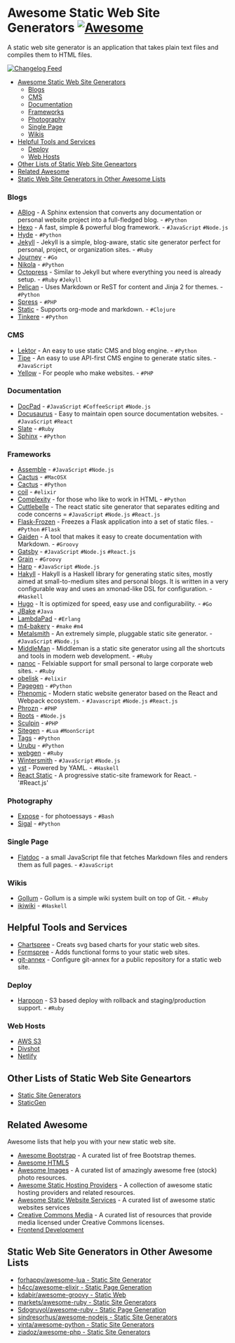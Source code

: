 # Awesome Static Web Site Generators [![Awesome](https://cdn.rawgit.com/sindresorhus/awesome/d7305f38d29fed78fa85652e3a63e154dd8e8829/media/badge.svg)](https://github.com/sindresorhus/awesome)

A static web site generator is an application that takes plain text files and compiles them to HTML files.

[![Changelog Feed](https://mozorg.cdn.mozilla.net/media/img/trademarks/feed-icon-14x14.png)](https://github.com/myles/awesome-static-generators/commits/master/README.md.atom)

- [Awesome Static Web Site Generators](#awesome-static-web-site-generators)
  - [Blogs](#blogs)
  - [CMS](#cms)
  - [Documentation](#documentation)
  - [Frameworks](#frameworks)
  - [Photography](#photograpy)
  - [Single Page](#single-page)
  - [Wikis](#wikis)
- [Helpful Tools and Services](#helpful-tools-and-services)
  - [Deploy](#deploy)
  - [Web Hosts](#web-hosts)
- [Other Lists of Static Web Site Geneartors](#other-lists-of-static-web-site-generators)
- [Related Awesome](#related-awesome)
- [Static Web Site Generators in Other Awesome Lists](#static-web-site-generators-in-other-awesome-lists)

### Blogs

* [ABlog](http://ablog.readthedocs.org/) - A Sphinx extension that converts any documentation or personal website project into a full-fledged blog. - `#Python`
* [Hexo](https://github.com/hexojs/hexo) - A fast, simple & powerful blog framework. - `#JavaScript` `#Node.js`
* [Hyde](https://github.com/hyde/hyde) - `#Python`
* [Jekyll](https://github.com/jekyll/jekyll) - Jekyll is a simple, blog-aware, static site generator perfect for personal, project, or organization sites.  - `#Ruby`
* [Journey](https://github.com/kabukky/journey) - `#Go`
* [Nikola](https://getnikola.com/) - `#Python`
* [Octopress](https://github.com/imathis/octopress) - Similar to Jekyll but where everything you need is already setup. - `#Ruby` `#Jekyll`
* [Pelican](https://github.com/getpelican/pelican) - Uses Markdown or ReST for content and Jinja 2 for themes. - `#Python`
* [Spress](https://github.com/spress/Spress/) - `#PHP`
* [Static](https://github.com/nakkaya/static) - Supports org-mode and markdown. - `#Clojure`
* [Tinkere](http://tinkerer.me/) - `#Python`

### CMS

* [Lektor](https://www.getlektor.com/) - An easy to use static CMS and blog engine. - `#Python`
* [Tipe](https://tipe.io/) - An easy to use API-first CMS engine to generate static sites. - `#JavaScript`
* [Yellow](https://datenstrom.se/yellow/) - For people who make websites. - `#PHP`

### Documentation

* [DocPad](https://github.com/docpad/docpad) - `#JavaScript` `#CoffeeScript` `#Node.js`
* [Docusaurus](https://docusaurus.io/) - Easy to maintain open source documentation websites. - `#JavaScript` `#React`
* [Slate](https://github.com/lord/slate) - `#Ruby`
* [Sphinx](http://sphinx-doc.org/) - `#Python`

### Frameworks

* [Assemble](http://assemble.io/) - `#JavaScript` `#Node.js`
* [Cactus](http://cactusformac.com/) - `#MacOSX`
* [Cactus](https://github.com/koenbok/Cactus) - `#Python`
* [coil](https://github.com/badosu/coil) - `#elixir`
* [Complexity](http://complexity.readthedocs.org/en/latest/) - for those who like to work in HTML - `#Python`
* [Cuttlebelle](https://cuttlebelle.com/) - The react static site generator that separates editing and code concerns = `#JavaScript` `#Node.js` `#React.js`
* [Flask-Frozen](https://github.com/SimonSapin/Frozen-Flask) - Freezes a Flask application into a set of static files. - `#Python` `#Flask`
* [Gaiden](https://github.com/kobo/gaiden) - A tool that makes it easy to create documentation with Markdown. - `#Groovy`
* [Gatsby](https://github.com/gatsbyjs/gatsby) - `#JavaScript` `#Node.js` `#React.js`
* [Grain](https://github.com/sysgears/grain) - `#Groovy`
* [Harp](http://harpjs.com/) - `#JavaScript` `#Node.js`
* [Hakyll](https://github.com/jaspervdj/hakyll) - Hakyll is a Haskell library for generating static sites, mostly aimed at small-to-medium sites and personal blogs. It is written in a very configurable way and uses an xmonad-like DSL for configuration. - `#Haskell`
* [Hugo](https://github.com/spf13/hugo) - It is optimized for speed, easy use and configurability. - `#Go`
* [JBake](https://github.com/jbake-org/jbake) `#Java`
* [LambdaPad](https://github.com/gar1t/lambdapad) - `#Erlang`
* [m4-bakery](http://datagrok.github.io/m4-bakery/) - `#make` `#m4`
* [Metalsmith](https://github.com/segmentio/metalsmith) - An extremely simple, pluggable static site generator. - `#JavaScript` `#Node.js`
* [MiddleMan](https://github.com/middleman/middleman) - Middleman is a static site generator using all the shortcuts and tools in modern web development. - `#Ruby`
* [nanoc](https://github.com/nanoc/nanoc) - Felxiable support for small personal to large corporate web sites. - `#Ruby`
* [obelisk](https://github.com/BennyHallett/obelisk) - `#elixir`
* [Pagegen](http://pagegen.phnd.net/) - `#Python`
* [Phenomic](https://phenomic.io/) - Modern static website generator based on the React and Webpack ecosystem. - `#Javascript` `#Node.js` `#React.js`
* [Phrozn](http://phrozn.info/) - `#PHP`
* [Roots](http://roots.cx/) - `#Node.js`
* [Sculpin](https://sculpin.io/) - `#PHP`
* [Sitegen](https://github.com/leafo/sitegen) - `#Lua` `#MoonScript`
* [Tags](https://github.com/braceio/tags) - `#Python`
* [Urubu](http://urubu.jandecaluwe.com/) - `#Python`
* [webgen](http://webgen.gettalong.org/) - `#Ruby`
* [Wintersmith](https://github.com/jnordberg/wintersmith) - `#JavaScript` `#Node.js`
* [yst](https://github.com/jgm/yst) - Powered by YAML. - `#Haskell`
* [React Static](https://github.com/nozzle/react-static) - A progressive static-site framework for React. - '#React.js'

### Photography

* [Expose](https://github.com/Jack000/Expose) - for photoessays - `#Bash`
* [Sigal](https://sigal.readthedocs.org/en/latest/) - `#Python`

### Single Page

* [Flatdoc](http://ricostacruz.com/flatdoc/) - a small JavaScript file that fetches Markdown files and renders them as full pages. - `#JavaScript`

### Wikis

* [Gollum](https://github.com/gollum/gollum) - Gollum is a simple wiki system built on top of Git. - `#Ruby`
* [ikiwiki](https://ikiwiki.info/) - `#Haskell`

## Helpful Tools and Services

* [Chartspree](http://chartspree.io/) - Creats svg based charts for your static web sites.
* [Formspree](http://www.formspree.io/) - Adds functional forms to your static web sites.
* [git-annex](http://git-annex.branchable.com/tips/setup_a_public_repository_on_a_web_site/) - Configure git-annex for a public repository for a static web site. 

### Deploy

* [Harpoon](http://www.getharpoon.com/) - S3 based deploy with rollback and staging/production support. - `#Ruby`

### Web Hosts

* [AWS S3](http://aws.amazon.com/s3/)
* [Divshot](https://divshot.com/)
* [Netlify](https://www.netlify.com/)

## Other Lists of Static Web Site Geneartors

* [Static Site Generators](http://staticsitegenerators.net/)
* [StaticGen](https://www.staticgen.com/)

## Related Awesome

Awesome lists that help you with your new static web site. 

* [Awesome Bootstrap](https://github.com/therebelrobot/awesome-bootstrap) - A curated list of free Bootstrap themes.
* [Awesome HTML5](https://github.com/diegocard/awesome-html5)
* [Awesome Images](https://github.com/heyalexej/awesome-images) - A curated list of amazingly awesome free (stock) photo resources.
* [Awesome Static Hosting Providers](https://github.com/b-long/awesome-static-hosting) - A collection of awesome static hosting providers and related resources.
* [Awesome Static Website Services](https://github.com/aharris88/awesome-static-website-services) - A curated list of awesome static websites services
* [Creative Commons Media](https://github.com/shime/creative-commons-media) - A curated list of resources that provide media licensed under Creative Commons licenses.
* [Frontend Development](https://github.com/dypsilon/frontend-dev-bookmarks)

## Static Web Site Generators in Other Awesome Lists

* [forhappy/awesome-lua - Static Site Generator](https://github.com/forhappy/awesome-lua#static-site-generator)
* [h4cc/awesome-elixir - Static Page Generation](https://github.com/h4cc/awesome-elixir#static-page-generation)
* [kdabir/awesome-groovy - Static Web](https://github.com/kdabir/awesome-groovy#static-web)
* [markets/awesome-ruby - Static Site Generators](https://github.com/markets/awesome-ruby#static-site-generation)
* [Sdogruyol/awesome-ruby - Static Page Generation](https://github.com/Sdogruyol/awesome-ruby#static-page-generation)
* [sindresorhus/awesome-nodejs - Static Site Generators](https://github.com/sindresorhus/awesome-nodejs#static-site-generators)
* [vinta/awesome-python - Static Site Generators](https://github.com/vinta/awesome-python#static-site-generator)
* [ziadoz/awesome-php - Static Site Generators](https://github.com/ziadoz/awesome-php#static-site-generators)
